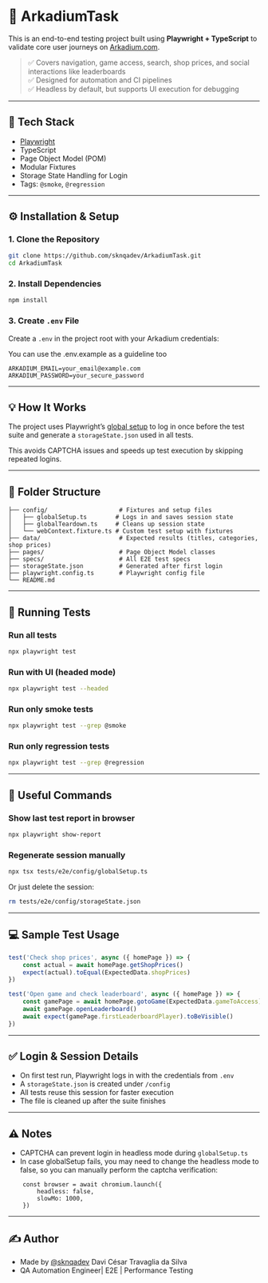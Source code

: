 # 🎯 ArkadiumTask

This is an end-to-end testing project built using **Playwright + TypeScript** to validate core user journeys on [Arkadium.com](https://www.arkadium.com).

> ✅ Covers navigation, game access, search, shop prices, and social interactions like leaderboards  
> ✅ Designed for automation and CI pipelines  
> ✅ Headless by default, but supports UI execution for debugging

---

## 🧰 Tech Stack

- [Playwright](https://playwright.dev/)
- TypeScript
- Page Object Model (POM)
- Modular Fixtures
- Storage State Handling for Login
- Tags: `@smoke`, `@regression`

---

## ⚙️ Installation & Setup

### 1. Clone the Repository

```bash
git clone https://github.com/sknqadev/ArkadiumTask.git
cd ArkadiumTask
```

### 2. Install Dependencies

```bash
npm install
```

### 3. Create `.env` File

Create a `.env` in the project root with your Arkadium credentials:

You can use the .env.example as a guideline too

```env
ARKADIUM_EMAIL=your_email@example.com
ARKADIUM_PASSWORD=your_secure_password
```

---

## 💡 How It Works

The project uses Playwright’s [global setup](https://playwright.dev/docs/test-global-setup) to log in once before the test suite and generate a `storageState.json` used in all tests.

This avoids CAPTCHA issues and speeds up test execution by skipping repeated logins.

---

## 📂 Folder Structure

```
├── config/                    # Fixtures and setup files
│   ├── globalSetup.ts        # Logs in and saves session state
│   ├── globalTeardown.ts     # Cleans up session state
│   └── webContext.fixture.ts # Custom test setup with fixtures
├── data/                      # Expected results (titles, categories, shop prices)
├── pages/                     # Page Object Model classes
├── specs/                     # All E2E test specs
├── storageState.json          # Generated after first login
├── playwright.config.ts       # Playwright config file
└── README.md
```

---

## 🚀 Running Tests

### Run all tests

```bash
npx playwright test
```

### Run with UI (headed mode)

```bash
npx playwright test --headed
```

### Run only smoke tests

```bash
npx playwright test --grep @smoke
```

### Run only regression tests

```bash
npx playwright test --grep @regression
```

---

## 🧪 Useful Commands

### Show last test report in browser

```bash
npx playwright show-report
```

### Regenerate session manually

```bash
npx tsx tests/e2e/config/globalSetup.ts
```

Or just delete the session:

```bash
rm tests/e2e/config/storageState.json
```

---

## 💻 Sample Test Usage

```ts
test('Check shop prices', async ({ homePage }) => {
    const actual = await homePage.getShopPrices()
    expect(actual).toEqual(ExpectedData.shopPrices)
})
```

```ts
test('Open game and check leaderboard', async ({ homePage }) => {
    const gamePage = await homePage.gotoGame(ExpectedData.gameToAccess)
    await gamePage.openLeaderboard()
    await expect(gamePage.firstLeaderboardPlayer).toBeVisible()
})
```

---

## ✅ Login & Session Details

- On first test run, Playwright logs in with the credentials from `.env`
- A `storageState.json` is created under `/config`
- All tests reuse this session for faster execution
- The file is cleaned up after the suite finishes

---

## ⚠️ Notes

- CAPTCHA can prevent login in headless mode during `globalSetup.ts`
- In case globalSetup fails, you may need to change the headless mode to false, so you can manually perform the captcha verification:

```
    const browser = await chromium.launch({
        headless: false,
        slowMo: 1000,
    })
```

---

## ✍️ Author

- Made by [@sknqadev](https://github.com/sknqadev) Davi César Travaglia da Silva
- QA Automation Engineer| E2E | Performance Testing
